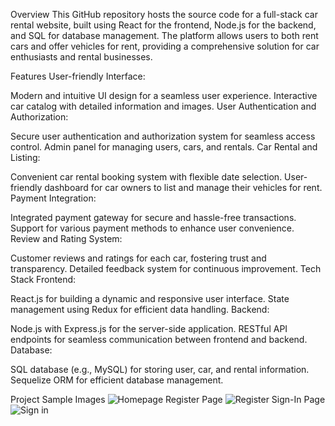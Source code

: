 Overview
This GitHub repository hosts the source code for a full-stack car rental website, built using React for the frontend, Node.js for the backend, and SQL for database management. The platform allows users to both rent cars and offer vehicles for rent, providing a comprehensive solution for car enthusiasts and rental businesses.

Features
User-friendly Interface:

Modern and intuitive UI design for a seamless user experience.
Interactive car catalog with detailed information and images.
User Authentication and Authorization:

Secure user authentication and authorization system for seamless access control.
Admin panel for managing users, cars, and rentals.
Car Rental and Listing:

Convenient car rental booking system with flexible date selection.
User-friendly dashboard for car owners to list and manage their vehicles for rent.
Payment Integration:

Integrated payment gateway for secure and hassle-free transactions.
Support for various payment methods to enhance user convenience.
Review and Rating System:

Customer reviews and ratings for each car, fostering trust and transparency.
Detailed feedback system for continuous improvement.
Tech Stack
Frontend:

React.js for building a dynamic and responsive user interface.
State management using Redux for efficient data handling.
Backend:

Node.js with Express.js for the server-side application.
RESTful API endpoints for seamless communication between frontend and backend.
Database:

SQL database (e.g., MySQL) for storing user, car, and rental information.
Sequelize ORM for efficient database management.

Project Sample Images
![Homepage](https://github.com/aditya2410-U/Car-rental-website/assets/102215488/66eeff33-2a60-446b-bb6b-b0a2e02c6262)
Register Page 
![Register](https://github.com/aditya2410-U/Car-rental-website/assets/102215488/91c6999c-4c7e-406f-9606-1faafc180f56)
Sign-In Page
![Sign in](https://github.com/aditya2410-U/Car-rental-website/assets/102215488/4e32760a-9b33-4c08-b371-23c44f8b5309)

